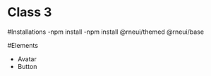 # Class 3 
#Installations 
-npm install
-npm install @rneui/themed @rneui/base

#Elements
- Avatar
- Button

